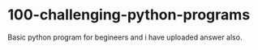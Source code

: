 # 100-challenging-python-programs
Basic python program for begineers and i have uploaded answer also.
